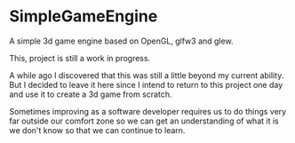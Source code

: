 # SimpleGameEngine
A simple 3d game engine based on OpenGL, glfw3 and glew.

This, project is still a work in progress.

A while ago I discovered that this was still a little beyond my current ability. But I decided to leave it here since I intend to return to this project one day and use it to create a 3d game from scratch.

Sometimes improving as a software developer requires us to do things very far outside our comfort zone so we can get an understanding of what it is we don't know so that we can continue to learn.

